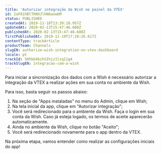 ```yaml
---
title: 'Autorizar integração da Wish no painel da VTEX'
id: 2aF61hBlTKNXJlhN6aowbM
status: PUBLISHED
createdAt: 2019-11-18T13:39:18.957Z
updatedAt: 2020-02-13T15:47:46.680Z
publishedAt: 2020-02-13T15:47:46.680Z
firstPublishedAt: 2019-11-19T17:28:26.617Z
contentType: trackArticle
productTeam: Channels
slugEN: authorize-wish-integration-on-vtex-dashboard 
locale: pt
trackId: 50hbG4bzhSIhjz1lzqI1g4
trackSlugEN: integracao-com-a-wish
---
```


Para iniciar a sincronização dos dados com a Wish é necessário autorizar a integração da VTEX a realizar ações em sua conta no ambiente da Wish.

Para isso, basta seguir os passos abaixo:

  1. Na seção de "Apps instaladas" no menu do Admin, clique em Wish;
  2. Na tela inicial da app, clique em "Autorizar integração";
  3. Você será redirecionado para o ambiente da Wish. Faça o login em sua conta da Wish. Caso já esteja logado, os termos de aceite aparecerão automaticamente.
  4. Ainda no ambiente da Wish, clique no botão "Aceito";
  5. Você será redirecionado novamente para o app dentro da VTEX.

Na próxima etapa, vamos entender como realizar as configurações iniciais do app!


